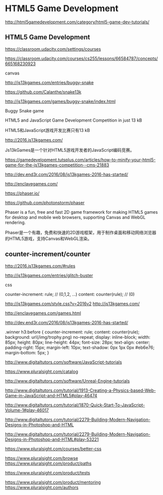 # HTML5 Game Development 



http://html5gamedevelopment.com/category/html5-game-dev-tutorials/  


## HTML5 Game Development

https://classroom.udacity.com/settings/courses


https://classroom.udacity.com/courses/cs255/lessons/66584787/concepts/665168230923











canvas











http://js13kgames.com/entries/buggy-snake

https://github.com/Calanthe/snake13k

http://js13kgames.com/games/buggy-snake/index.html

Buggy Snake game


HTML5 and JavaScript Game Development Competition in just 13 kB

HTML5和JavaScript游戏开发比赛只有13 kB

http://2016.js13kgames.com/


Js13kGames是一个针对HTML5游戏开发者的JavaScript编码竞赛。

https://gamedevelopment.tutsplus.com/articles/how-to-minify-your-html5-game-for-the-js13kgames-competition--cms-21883

http://dev.end3r.com/2016/08/js13kgames-2016-has-started/

http://enclavegames.com/


https://phaser.io/


https://github.com/photonstorm/phaser

Phaser is a fun, free and fast 2D game framework for making HTML5 games for desktop and mobile web browsers, supporting Canvas and WebGL rendering.


Phaser是一个有趣，免费和快速的2D游戏框架，用于制作桌面和移动网络浏览器的HTML5游戏，支持Canvas和WebGL渲染。



## counter-increment/counter

http://2016.js13kgames.com/#rules

http://js13kgames.com/entries/glitch-buster


css

counter-increment: rule;
// (0,1,2, ...)
content: counter(rule); 
// (0)

http://js13kgames.com/style.css?v=2016v2
http://js13kgames.com/


http://enclavegames.com/games.html

http://dev.end3r.com/2016/08/js13kgames-2016-has-started/

.winner h3:before {
    counter-increment: rule;
    content: counter(rule);
    background: url(/img/trophy.png) no-repeat;
    display: inline-block;
    width: 85px;
    height: 80px;
    line-height: 44px;
    font-size: 28px;
    text-align: center;
    padding-right: 15px;
    margin-left: 10px;
    text-shadow: 0px 1px 0px #eb6e76;
    margin-bottom: 5px;
}








http://www.digitaltutors.com/software/JavaScript-tutorials


https://www.pluralsight.com/catalog



http://www.digitaltutors.com/software/Unreal-Engine-tutorials

http://www.digitaltutors.com/tutorial/1913-Creating-a-Physics-based-Web-Game-in-JavaScript-and-HTML5#play-46474


http://www.digitaltutors.com/tutorial/1870-Quick-Start-To-JavaScript-Volume-1#play-46017

http://www.digitaltutors.com/tutorial/2279-Building-Modern-Navigation-Designs-in-Photoshop-and-HTML

http://www.digitaltutors.com/tutorial/2279-Building-Modern-Navigation-Designs-in-Photoshop-and-HTML#play-53221



https://www.pluralsight.com/courses/better-css


https://www.pluralsight.com/browse
https://www.pluralsight.com/product/paths

https://www.pluralsight.com/product/tests

https://www.pluralsight.com/product/mentoring
https://www.pluralsight.com/authors




